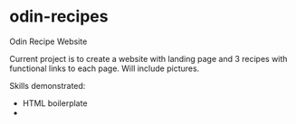# odin-recipes
Odin Recipe Website

Current project is to create a website with landing page and 3 recipes with 
functional links to each page. Will include pictures.

Skills demonstrated:

- HTML boilerplate
- 

